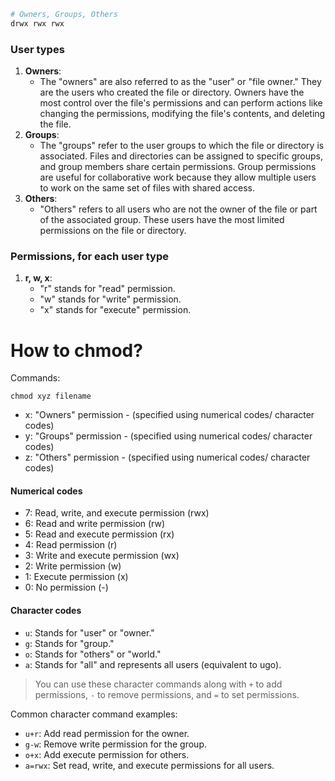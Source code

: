 ``` bash
# Owners, Groups, Others
drwx rwx rwx
```
### User types
1. **Owners**:
    - The "owners" are also referred to as the "user" or "file owner." They are the users who created the file or directory. Owners have the most control over the file's permissions and can perform actions like changing the permissions, modifying the file's contents, and deleting the file.
2. **Groups**:
    - The "groups" refer to the user groups to which the file or directory is associated. Files and directories can be assigned to specific groups, and group members share certain permissions. Group permissions are useful for collaborative work because they allow multiple users to work on the same set of files with shared access.
3. **Others**:
    - "Others" refers to all users who are not the owner of the file or part of the associated group. These users have the most limited permissions on the file or directory.
### Permissions, for each user type
1. **r, w, x**:
    - "r" stands for "read" permission.
    - "w" stands for "write" permission.
    - "x" stands for "execute" permission.

# How to chmod?
Commands:
```
chmod xyz filename
```
- x: "Owners" permission - (specified using numerical codes/ character codes)
- y: "Groups" permission - (specified using numerical codes/ character codes) 
- z: "Others" permission - (specified using numerical codes/ character codes)
#### Numerical codes
- 7: Read, write, and execute permission (rwx)
- 6: Read and write permission (rw)
- 5: Read and execute permission (rx)
- 4: Read permission (r)
- 3: Write and execute permission (wx)
- 2: Write permission (w)
- 1: Execute permission (x)
- 0: No permission (-)

#### Character codes
- `u`: Stands for "user" or "owner."
- `g`: Stands for "group."
- `o`: Stands for "others" or "world."
- `a`: Stands for "all" and represents all users (equivalent to ugo).

> You can use these character commands along with `+` to add permissions, `-` to remove permissions, and `=` to set permissions.

Common character command examples:
- `u+r`: Add read permission for the owner.
- `g-w`: Remove write permission for the group.
- `o+x`: Add execute permission for others.
- `a=rwx`: Set read, write, and execute permissions for all users.


